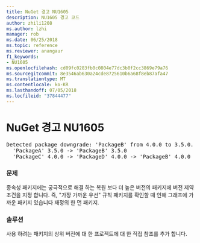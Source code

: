 ```yaml
---
title: NuGet 경고 NU1605
description: NU1605 경고 코드
author: zhili1208
ms.author: lzhi
manager: rob
ms.date: 06/25/2018
ms.topic: reference
ms.reviewer: anangaur
f1_keywords:
- NU1605
ms.openlocfilehash: cd09fc0283fb0c0804e77dc3b0f2cc3869e79a76
ms.sourcegitcommit: 8e3546ab630a24cde8725610b6a68f8eb87afa47
ms.translationtype: MT
ms.contentlocale: ko-KR
ms.lasthandoff: 07/05/2018
ms.locfileid: "37844477"
---
```

# <a name="nuget-warning-nu1605"></a>NuGet 경고 NU1605

<pre>Detected package downgrade: 'PackageB' from 4.0.0 to 3.5.0. Reference the package directly from the project to select a different version.<br/>  'PackageA' 3.5.0 -> 'PackageB' 3.5.0<br/>  'PackageC' 4.0.0 -> 'PackageD' 4.0.0 -> 'PackageB' 4.0.0</pre>

### <a name="issue"></a>문제
종속성 패키지에는 궁극적으로 해결 하는 복원 보다 더 높은 버전의 패키지에 버전 제약 조건을 지정 합니다. 즉, "가장 가까운 우선" 규칙 패키지를 확인할 때 인해 그래프에 가까운 패키지 있습니다 재정의 한 먼 패키지.

### <a name="solution"></a>솔루션
사용 하려는 패키지의 상위 버전에 대 한 프로젝트에 대 한 직접 참조를 추가 합니다.